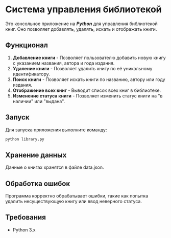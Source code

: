 # Система управления библиотекой

Это консольное приложение на ***Python*** для управления библиотекой книг. Оно позволяет добавлять, удалять, искать и отображать книги.

## Функционал

1. **Добавление книги** - Позволяет пользователю добавить новую книгу с указанием названия, автора и года издания.
2. **Удаление книги** - Позволяет удалить книгу по её уникальному идентификатору.
3. **Поиск книги** - Позволяет искать книги по названию, автору или году издания.
4. **Отображение всех книг** - Выводит список всех книг в библиотеке.
5. **Изменение статуса книги** - Позволяет изменить статус книги на "в наличии" или "выдана".

## Запуск

Для запуска приложения выполните команду:
```bash
python library.py
```
## Хранение данных

Данные о книгах хранятся в файле data.json.

## Обработка ошибок

Программа корректно обрабатывает ошибки, такие как попытка удалить несуществующую книгу или ввод неверного статуса.

## Требования

- Python 3.x

